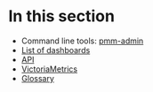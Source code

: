 # In this section

- Command line tools: [pmm-admin](commands/pmm-admin.md)
- [List of dashboards](dashboards/index.md)
- [API](api.md)
- [VictoriaMetrics](victoria-metrics.md)
- [Glossary](glossary.md)
